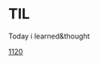 # TIL
Today i learned&amp;thought

[1120](#https://github.com/minanalysis/TIL/blob/main/11/20211120.md)
